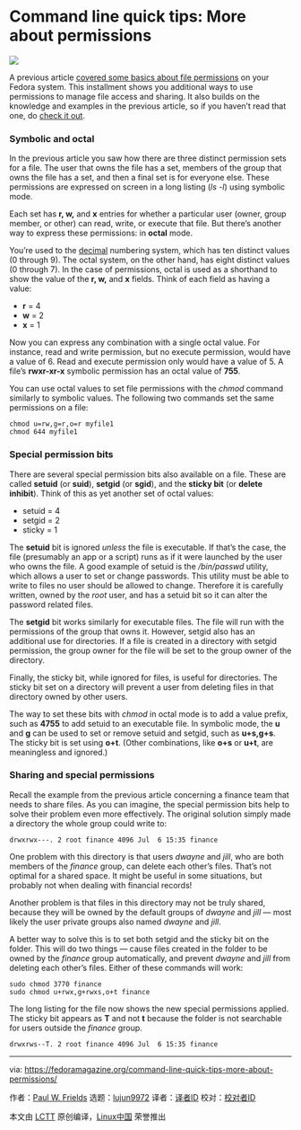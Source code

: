 [#]: collector: (lujun9972)
[#]: translator: ( )
[#]: reviewer: ( )
[#]: publisher: ( )
[#]: url: ( )
[#]: subject: (Command line quick tips: More about permissions)
[#]: via: (https://fedoramagazine.org/command-line-quick-tips-more-about-permissions/)
[#]: author: (Paul W. Frields https://fedoramagazine.org/author/pfrields/)

Command line quick tips: More about permissions
======

![][1]

A previous article [covered some basics about file permissions][2] on your Fedora system. This installment shows you additional ways to use permissions to manage file access and sharing. It also builds on the knowledge and examples in the previous article, so if you haven’t read that one, do [check it out][2].

### Symbolic and octal

In the previous article you saw how there are three distinct permission sets for a file. The user that owns the file has a set, members of the group that owns the file has a set, and then a final set is for everyone else. These permissions are expressed on screen in a long listing (_ls -l_) using symbolic mode.

Each set has **r, w,** and **x** entries for whether a particular user (owner, group member, or other) can read, write, or execute that file. But there’s another way to express these permissions: in **octal** mode.

You’re used to the [decimal][3] numbering system, which has ten distinct values (0 through 9). The octal system, on the other hand, has eight distinct values (0 through 7). In the case of permissions, octal is used as a shorthand to show the value of the **r, w,** and **x** fields. Think of each field as having a value:

  * **r** = 4
  * **w** = 2
  * **x** = 1



Now you can express any combination with a single octal value. For instance, read and write permission, but no execute permission, would have a value of 6. Read and execute permission only would have a value of 5. A file’s **rwxr-xr-x** symbolic permission has an octal value of **755**.

You can use octal values to set file permissions with the _chmod_ command similarly to symbolic values. The following two commands set the same permissions on a file:

```
chmod u=rw,g=r,o=r myfile1
chmod 644 myfile1
```

### Special permission bits

There are several special permission bits also available on a file. These are called **setuid** (or **suid**), **setgid** (or **sgid**), and the **sticky bit** (or **delete inhibit**). Think of this as yet another set of octal values:

  * setuid = 4
  * setgid = 2
  * sticky = 1



The **setuid** bit is ignored _unless_ the file is executable. If that’s the case, the file (presumably an app or a script) runs as if it were launched by the user who owns the file. A good example of setuid is the _/bin/passwd_ utility, which allows a user to set or change passwords. This utility must be able to write to files no user should be allowed to change. Therefore it is carefully written, owned by the _root_ user, and has a setuid bit so it can alter the password related files.

The **setgid** bit works similarly for executable files. The file will run with the permissions of the group that owns it. However, setgid also has an additional use for directories. If a file is created in a directory with setgid permission, the group owner for the file will be set to the group owner of the directory.

Finally, the sticky bit, while ignored for files, is useful for directories. The sticky bit set on a directory will prevent a user from deleting files in that directory owned by other users.

The way to set these bits with _chmod_ in octal mode is to add a value prefix, such as **4755** to add setuid to an executable file. In symbolic mode, the **u** and **g** can be used to set or remove setuid and setgid, such as **u+s,g+s**. The sticky bit is set using **o+t**. (Other combinations, like **o+s** or **u+t**, are meaningless and ignored.)

### Sharing and special permissions

Recall the example from the previous article concerning a finance team that needs to share files. As you can imagine, the special permission bits help to solve their problem even more effectively. The original solution simply made a directory the whole group could write to:

```
drwxrwx---. 2 root finance 4096 Jul  6 15:35 finance
```

One problem with this directory is that users _dwayne_ and _jill_, who are both members of the _finance_ group, can delete each other’s files. That’s not optimal for a shared space. It might be useful in some situations, but probably not when dealing with financial records!

Another problem is that files in this directory may not be truly shared, because they will be owned by the default groups of _dwayne_ and _jill_ — most likely the user private groups also named _dwayne_ and _jill_.

A better way to solve this is to set both setgid and the sticky bit on the folder. This will do two things — cause files created in the folder to be owned by the _finance_ group automatically, and prevent _dwayne_ and _jill_ from deleting each other’s files. Either of these commands will work:

```
sudo chmod 3770 finance
sudo chmod u+rwx,g+rwxs,o+t finance
```

The long listing for the file now shows the new special permissions applied. The sticky bit appears as **T** and not **t** because the folder is not searchable for users outside the _finance_ group.

```
drwxrws--T. 2 root finance 4096 Jul  6 15:35 finance
```

--------------------------------------------------------------------------------

via: https://fedoramagazine.org/command-line-quick-tips-more-about-permissions/

作者：[Paul W. Frields][a]
选题：[lujun9972][b]
译者：[译者ID](https://github.com/译者ID)
校对：[校对者ID](https://github.com/校对者ID)

本文由 [LCTT](https://github.com/LCTT/TranslateProject) 原创编译，[Linux中国](https://linux.cn/) 荣誉推出

[a]: https://fedoramagazine.org/author/pfrields/
[b]: https://github.com/lujun9972
[1]: https://fedoramagazine.org/wp-content/uploads/2018/10/commandlinequicktips-816x345.jpg
[2]: https://fedoramagazine.org/command-line-quick-tips-permissions/
[3]: https://en.wikipedia.org/wiki/Decimal
